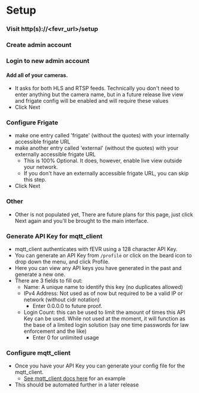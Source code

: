 # Setup

### Visit http(s)://<fevr_url>/setup

### Create admin account

### Login to new admin account

#### Add all of your cameras.
  - It asks for both HLS and RTSP feeds.  Technically you don't need to enter anything but the camera name, but in a future release live view and frigate config will be enabled and will require these values
  - Click Next

### Configure Frigate
  - make one entry called 'frigate' (without the quotes) with your internally accessible frigate URL
  - make another entry called 'external' (without the quotes) with your externally accessible frigate URL
    - This is 100% Optional.  It does, however, enable live view outside your network.
    - If you don't have an externally accessible frigate URL, you can skip this step.
  - Click Next

### Other 
 - Other is not populated yet, There are future plans for this page, just click Next again and you'll be brought to the main interface.

### Generate API Key for mqtt_client
  - mqtt_client authenticates with fEVR using a 128 character API Key.
  - You can generate an API Key from `/profile` or click on the beard icon to drop down the menu, and click Profile.
  - Here you can view any API keys you have generated in the past and generate a new one.
  - There are 3 fields to fill out:
    - Name: A unique name to identify this key (no duplicates allowed)
    - IPv4 Address: Not used as of now but required to be a valid IP or network (without cidr notation)
      - Enter 0.0.0.0 to future proof.
    - Login Count: this can be used to limit the amount of times this API Key can be used.  While not used at the moment, it will function as the base of a limited login solution (say one time passwords for law enforcement and the like)
      - Enter 0 for unlimited usage

### Configure mqtt_client
  - Once you have your API Key you can generate your config file for the mqtt_client.
    - [See mqtt_client docs here](docs/INSTALL.md) for an example
  - This should be automated further in a later release